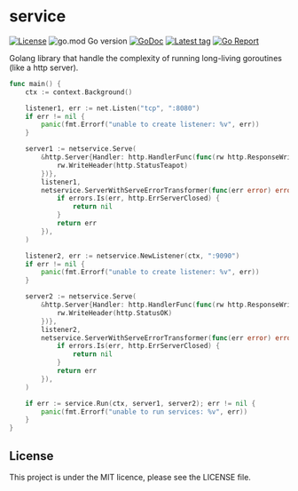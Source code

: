 # service

[![License](https://img.shields.io/badge/license-MIT-blue)](https://choosealicense.com/licenses/mit/)
![go.mod Go version](https://img.shields.io/github/go-mod/go-version/krostar/service?label=go)
[![GoDoc](https://img.shields.io/badge/godoc-reference-blue.svg)](https://pkg.go.dev/github.com/krostar/service)
[![Latest tag](https://img.shields.io/github/v/tag/krostar/service)](https://github.com/krostar/service/tags)
[![Go Report](https://goreportcard.com/badge/github.com/krostar/service)](https://goreportcard.com/report/github.com/krostar/service)

Golang library that handle the complexity of running long-living goroutines (like a http server).

```go
func main() {
    ctx := context.Background()

    listener1, err := net.Listen("tcp", ":8080")
    if err != nil {
        panic(fmt.Errorf("unable to create listener: %v", err))
    }

    server1 := netservice.Serve(
        &http.Server{Handler: http.HandlerFunc(func(rw http.ResponseWriter, r *http.Request) {
            rw.WriteHeader(http.StatusTeapot)
        })},
        listener1,
        netservice.ServerWithServeErrorTransformer(func(err error) error {
            if errors.Is(err, http.ErrServerClosed) {
                return nil
            }
            return err
        }),
    )

    listener2, err := netservice.NewListener(ctx, ":9090")
    if err != nil {
        panic(fmt.Errorf("unable to create listener: %v", err))
    }

    server2 := netservice.Serve(
        &http.Server{Handler: http.HandlerFunc(func(rw http.ResponseWriter, r *http.Request) {
            rw.WriteHeader(http.StatusOK)
        })},
        listener2,
        netservice.ServerWithServeErrorTransformer(func(err error) error {
            if errors.Is(err, http.ErrServerClosed) {
                return nil
            }
            return err
        }),
    )

    if err := service.Run(ctx, server1, server2); err != nil {
        panic(fmt.Errorf("unable to run services: %v", err))
    }
}
```

## License

This project is under the MIT licence, please see the LICENSE file.
